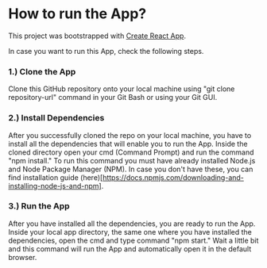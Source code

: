 # How to run the App?

This project was bootstrapped with [Create React App](https://github.com/facebook/create-react-app).

In case you want to run this App, check the following steps.

### 1.) Clone the App
Clone this GitHub repository onto your local machine using "git clone repository-url" command in your Git Bash or using your Git GUI.

### 2.) Install Dependencies
After you successfully cloned the repo on your local machine, you have to install all the dependencies that will enable you to run the App. Inside the cloned directory open your cmd (Command Prompt) and run the command "npm install." To run this command you must have already installed Node.js and Node Package Manager (NPM). In case you don't have these, you can find installation guide (here)[https://docs.npmjs.com/downloading-and-installing-node-js-and-npm].

### 3.) Run the App
After you have installed all the dependencies, you are ready to run the App. Inside your local app directory, the same one where you have installed the dependencies, open the cmd and type command "npm start." Wait a little bit and this command will run the App and automatically open it in the default browser.

